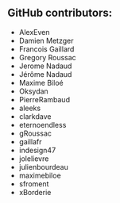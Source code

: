 GitHub contributors:
--------------------------------
 - AlexEven
 - Damien Metzger
 - Francois Gaillard
 - Gregory Roussac
 - Jerome Nadaud
 - Jérôme Nadaud
 - Maxime Biloé
 - Oksydan
 - PierreRambaud
 - aleeks
 - clarkdave
 - eternoendless
 - gRoussac
 - gaillafr
 - indesign47
 - jolelievre
 - julienbourdeau
 - maximebiloe
 - sfroment
 - xBorderie
